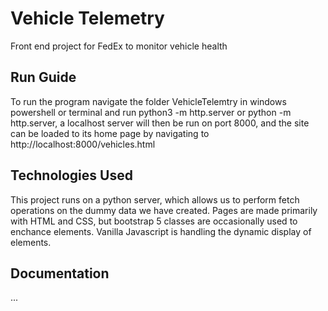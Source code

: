 # Vehicle Telemetry
Front end project for FedEx to monitor vehicle health

## Run Guide
To run the program navigate the folder VehicleTelemtry in windows powershell or terminal and run python3 -m http.server or python -m http.server, a localhost server will then be run on port 8000, and the site can be loaded to its home page by navigating to http://localhost:8000/vehicles.html

## Technologies Used
This project runs on a python server, which allows us to perform fetch operations on the dummy data we have created. Pages are made primarily with HTML and CSS, but bootstrap 5 classes are occasionally used to enchance elements. Vanilla Javascript is handling the dynamic display of elements. 

## Documentation
...
